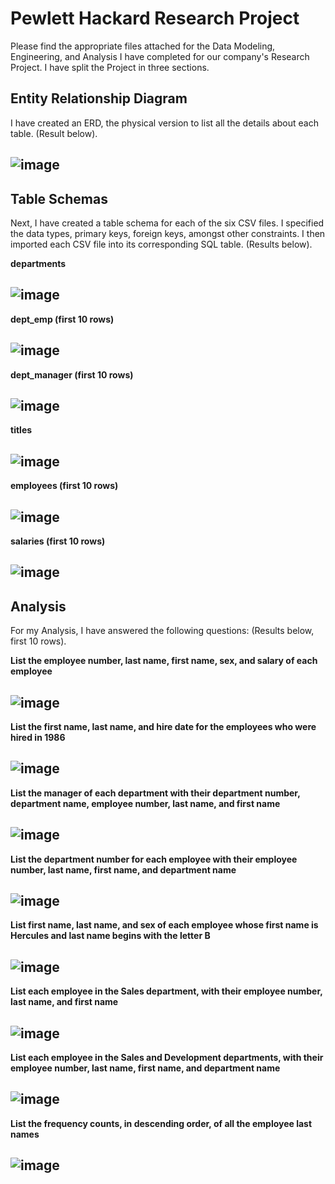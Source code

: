 # Pewlett Hackard Research Project

Please find the appropriate files attached for the Data Modeling, Engineering, and Analysis I have completed for our company's Research Project.
I have split the Project in three sections.

## Entity Relationship Diagram
I have created an ERD, the physical version to list all the details about each table.
(Result below).

![image](https://user-images.githubusercontent.com/119235680/222589641-a4f54777-8258-4aed-8243-e7c855460580.png)
-------------------------------------------------------------------------------------------------------------------------------------------------------

## Table Schemas
Next, I have created a table schema for each of the six CSV files. I specified the data types, primary keys, foreign keys, amongst other constraints.
I then imported each CSV file into its corresponding SQL table.
(Results below).

**departments**

![image](https://user-images.githubusercontent.com/119235680/222592064-e26fcb1e-055e-420a-98cf-548fad614693.png)
---------------------------------------------


**dept_emp (first 10 rows)**

![image](https://user-images.githubusercontent.com/119235680/222592408-6b88ef38-2ccf-4054-ac0b-b642974740ce.png)
---------------------------------------------


**dept_manager (first 10 rows)**

![image](https://user-images.githubusercontent.com/119235680/222592483-8c127a36-0032-4b16-b315-db6382ddccdf.png)
---------------------------------------------


**titles**

![image](https://user-images.githubusercontent.com/119235680/222592588-9a73ae6f-9521-4e4f-9dd1-848d2a3bbd8e.png)
---------------------------------------------


**employees (first 10 rows)**

![image](https://user-images.githubusercontent.com/119235680/222592838-dcc9063d-13e9-460a-ac36-739488fac714.png)
---------------------------------------------


**salaries (first 10 rows)**

![image](https://user-images.githubusercontent.com/119235680/222593036-dded8a36-eb33-4a0c-89de-01f56b0c8e83.png)
-------------------------------------------------------------------------------------------------------------------------------------------------------

## Analysis
For my Analysis, I have answered the following questions:
(Results below, first 10 rows).

**List the employee number, last name, first name, sex, and salary of each employee**

![image](https://user-images.githubusercontent.com/119235680/222594876-05626aea-eaf7-4d93-b060-8bb3cf70a0c1.png)
-------------------------------------------------------------------------------------------------------------------------------------------------------

**List the first name, last name, and hire date for the employees who were hired in 1986**

![image](https://user-images.githubusercontent.com/119235680/222595179-47a76345-e75b-497a-8beb-9314af34207b.png)
-------------------------------------------------------------------------------------------------------------------------------------------------------

**List the manager of each department with their department number, department name, employee number, last name, and first name**

![image](https://user-images.githubusercontent.com/119235680/222595728-b6d9285d-021a-458d-b498-4cec03d82824.png)
-------------------------------------------------------------------------------------------------------------------------------------------------------

**List the department number for each employee with their employee number, last name, first name, and department name**

![image](https://user-images.githubusercontent.com/119235680/222596063-36703bd0-c55f-435b-94cc-9388c4f3e031.png)
-------------------------------------------------------------------------------------------------------------------------------------------------------

**List first name, last name, and sex of each employee whose first name is Hercules and last name begins with the letter B**

![image](https://user-images.githubusercontent.com/119235680/222596303-7bbc028f-a83f-4562-a9a2-3c7ca4533a4c.png)
-------------------------------------------------------------------------------------------------------------------------------------------------------

**List each employee in the Sales department, with their employee number, last name, and first name**

![image](https://user-images.githubusercontent.com/119235680/222596457-ce4f5566-05b4-4bab-93e3-792c5c06a4dc.png)
-------------------------------------------------------------------------------------------------------------------------------------------------------

**List each employee in the Sales and Development departments, with their employee number, last name, first name, and department name**

![image](https://user-images.githubusercontent.com/119235680/222596591-c19c8be2-51c3-4152-80a6-7d3586af9eb5.png)
-------------------------------------------------------------------------------------------------------------------------------------------------------

**List the frequency counts, in descending order, of all the employee last names**

![image](https://user-images.githubusercontent.com/119235680/222596667-374fb76a-d535-496f-bbf2-bf5296e2106c.png)
-------------------------------------------------------------------------------------------------------------------------------------------------------
